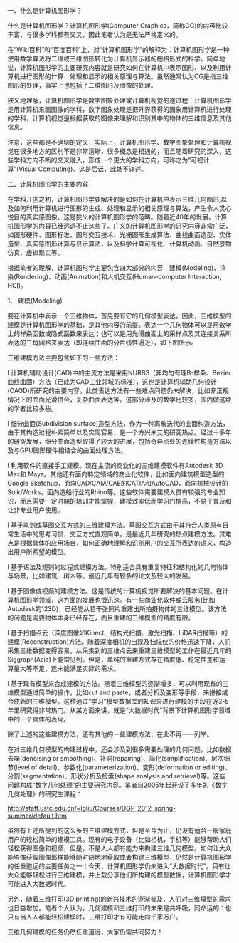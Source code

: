 一、什么是计算机图形学？

   什么是计算机图形学？计算机图形学(Computer Graphics，简称CG)的内容比较丰富，与很多学科都有交叉，因此笔者认为是无法严格定义的。

在“Wiki百科”和“百度百科”上，对“计算机图形学”的解释为：计算机图形学是一种使用数学算法将二维或三维图形转化为计算机显示器的栅格形式的科学。简单地说，计算机图形学的主要研究内容就是研究如何在计算机中表示图形、以及利用计算机进行图形的计算、处理和显示的相关原理与算法。虽然通常认为CG是指三维图形的处理，事实上也包括了二维图形及图像的处理。

狭义地理解，计算机图形学是数字图象处理或计算机视觉的逆过程：计算机图形学是用计算机来画图像的学科，数字图象处理是把外界获得的图象用计算机进行处理的学科，计算机视觉是根据获取的图像来理解和识别其中的物体的三维信息及其他信息。

注意，这些都是不确切的定义，实际上，计算机图形学、数字图象处理和计算机视觉在很多地方的区别不是非常清晰，很多概念是相通的，而且随着研究的深入，这些学科方向不断的交叉融入，形成一个更大的学科方向，可称之为“可视计算”(Visual Computing)。这是后话，此处不详述。

 

二、计算机图形学的主要内容

在学科开创之初，计算机图形学要解决的是如何在计算机中表示三维几何图形,以及如何利用计算机进行图形的生成、处理和显示的相关原理与算法，产生令人赏心悦目的真实感图像。这是狭义的计算机图形学的范畴。随着近40年的发展，计算机图形学的内容已经远远不止这些了。广义的计算机图形学的研究内容非常广泛，如图形硬件、图形标准、图形交互技术、光栅图形生成算法、曲线曲面造型、实体造型、真实感图形计算与显示算法，以及科学计算可视化、计算机动画、自然景物仿真、虚拟现实等。

根据笔者的理解，计算机图形学主要包含四大部分的内容：建模(Modeling)、渲染(Rendering)、动画(Animation)和人机交互(Human–computer Interaction, HCI)。

 

1、 建模(Modeling)

要在计算机中表示一个三维物体，首先要有它的几何模型表达。因此，三维模型的建模是计算机图形学的基础，是其他内容的前提。表达一个几何物体可以是用数学上的样条函数或隐式函数来表达；也可以是用光滑曲面上的采样点及其连接关系所表达的三角网格来表达（即连续曲面的分片线性逼近），如下图所示。

三维建模方法主要包含如下的一些方法：

l  计算机辅助设计(CAD)中的主流方法是采用NURBS（非均匀有理B-样条、Bezier曲线曲面）方法（已成为CAD工业领域的标准），这也是计算机辅助几何设计(CAGD)所研究的主要内容。此类表达方法有一些难点问题仍未解决，比如非正规情况下的曲面光滑拼合，复杂曲面表达等。这部分涉及的数学比较多，国内做这块的学者比较多些。

l  细分曲面(Subdivision surface)造型方法，作为一种离散迭代的曲面构造方法，由于其构造过程朴素简单以及实现容易，是一个方兴未艾的研究热点。经过十多年的研究发展，细分曲面造型取得了较大的进展，包括奇异点处的连续性构造方法以及与GPU图形硬件相结合的曲面处理方法。

l  利用软件的直接手工建模。现在主流的商业化的三维建模软件有Autodesk 3D Max和 Maya。其他还有面向特定领域的商业化软件，比如面向建筑模型造型的Google Sketchup，面向CAD/CAM/CAE的CATIA和AutoCAD，面向机械设计的SolidWorks，面向造船行业的Rhino等。这些软件需要建模人员有较强的专业知识，而且需要一定时期的培训才能掌握，建模效率低而学习门槛高，不易于普及和让非专业用户使用。

l  基于笔划或草图交互方式的三维建模方法。草图交互方式由于其符合人类原有日常生活中的思考习惯，交互方式直观简单，是最近几年研究的热点建模方法。其难点是根据具体的应用场合，如何正确地理解和识别用户的交互所表达的语义，构造出用户所希望的模型。

l  基于语法及规则的过程式建模方法。特别适合具有重复特征和结构化的几何物体与场景，比如建筑、树木等。最近几年有较多的论文及较大的发展。

l  基于图像或视频的建模方法。这是传统的计算机视觉所要解决的基本问题。在计算机图形学领域，这方面的发展也很迅速。有一些商业化软件或云服务(比如Autodesk的123D)，已经能从若干张照片重建出所拍摄物体的三维模型。该方法的问题是需要物体本身已经存在，而且重建的三维模型的精度有限。

l  基于扫描点云（深度图像如Kinect、结构光扫描、激光扫描、LiDAR扫描等）的建模(Reconstruction)方法。随着深度相机的出现及扫描仪的价格迅速下降，人们采集三维数据变得容易，从采集到的三维点云来重建三维模型的工作在最近几年的Siggraph(Asia)上能常见到。但是，单纯的重建方式存在精度低、稳定性差和运算量大等不足，远未能满足实际的需求。

l  基于现有模型来合成建模的方法。随着三维模型的逐渐增多，可以利用现有的三维模型通过简单的操作，比如cut and paste，或者分析及变形等手段，来拼接或合成新的三维模型。这种通过“学习”模型数据库的知识来进行建模的手段在近3-5年里研究得非常热门。从某方面来讲，就是“大数据时代”背景下计算机图形学领域中的一个具体的表现。

 

除了上述的这些建模方法，还有其他的一些建模方法，在此不再一一列举。

在对三维几何模型的构建过程中，还会涉及到很多需要处理的几何问题，比如数据去噪(denoising or smoothing)、补洞(repairing)、简化(simplification)、层次细节(level of detail)、参数化(parameterization)、变形(deformation or editing)、分割(segmentation)、形状分析及检索(shape analysis and retrieval)等。这些问题构成“数字几何处理”的主要研究内容。笔者自2005年起开设了多年的《数字几何处理》的研究生课程：

http://staff.ustc.edu.cn/~lgliu/Courses/DGP_2012_spring-summer/default.htm

 

虽然有上述所提到的这么多的三维建模方式，但是至今为止，仍没有适合一般家庭用户的轻松简单的建模工具。现有的电子设备（比如相机，手机等）能够帮助人们轻松获得图像和视频，但是，不是人人都有能力来构建三维几何模型。如何让大众能够像获取图像那样能够随时随地地获取或者构建三维模型，仍然是计算机图形学的任重道远的主要任务之一！今天，计算机图形学仍未进入“大数据时代”。只有让大众能够轻松进行三维建模，并上载分享他们所构建的模型数据，计算机图形学才可能进入大数据时代。

另外，随着三维打印(3D printing)的新兴技术的逐渐普及，人们对三维模型的需求也日益增加。笔者个人认为，几何建模和三维打印的未来是共呼吸，同命运的：也只有当人人都能轻松建模时，三维打印才有可能走向千家万户。

三维几何建模的任务仍然任重道远，大家仍需共同努力！
